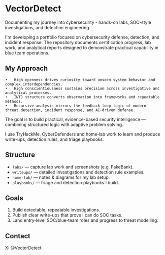 # VectorDetect

Documenting my journey into cybersecurity - hands-on labs, SOC-style investigations, and detection engineering.  

I'm developing a portfolio focused on cybersecurity defense, detection, and incident response. The repository documents certification progress, lab work, and analytical reports designed to demonstrate practical capability in blue team operations.

## My Approach
	•	High openness drives curiosity toward unseen system behavior and complex interdependencies.
	•	High conscientiousness sustains precision across investigative and analytical processes.
	•	INTJ structure converts observation into frameworks and repeatable methods.
	•	Recursive analysis mirrors the feedback-loop logic of modern threat detection, incident response, and AI-driven defense.

The goal is to build practical, evidence-based security intelligence — combining structured logic with adaptive problem solving.

I use TryHackMe, CyberDefenders and home-lab work to learn and produce write-ups, detection rules, and triage playbooks.

## Structure
- `labs/` — capture lab work and screenshots (e.g. FakeBank).  
- `writeups/` — detailed investigations and detection rule examples.  
- `home-lab/` — notes & diagrams for my lab setup.  
- `playbooks/` — triage and detection playbooks I build.

## Goals
1. Build detectable, repeatable investigations.  
2. Publish clear write-ups that prove I can do SOC tasks.  
3. Land entry-level SOC/blue-team roles and progress to threat modelling.

## Contact
X: @VectorDetect  

